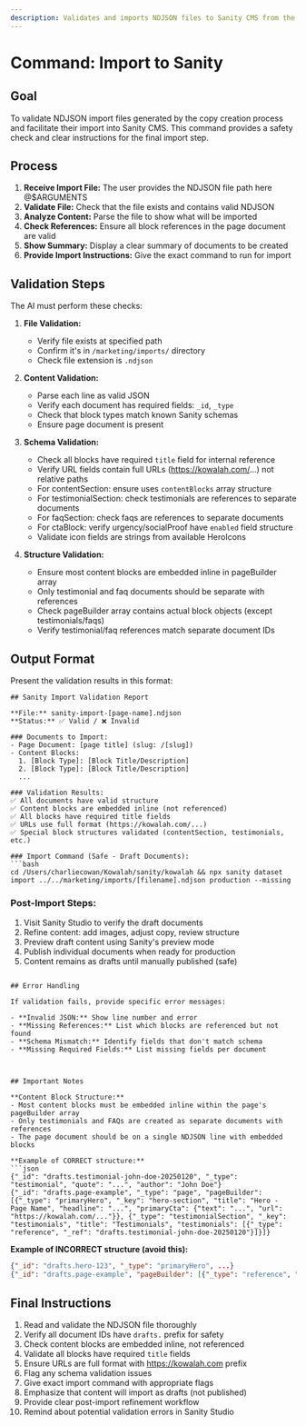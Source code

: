 ```yaml
---
description: Validates and imports NDJSON files to Sanity CMS from the marketing copy generation pipeline
---
```

# Command: Import to Sanity

## Goal

To validate NDJSON import files generated by the copy creation process and facilitate their import into Sanity CMS. This command provides a safety check and clear instructions for the final import step.

## Process

1. **Receive Import File:** The user provides the NDJSON file path here @$ARGUMENTS
2. **Validate File:** Check that the file exists and contains valid NDJSON
3. **Analyze Content:** Parse the file to show what will be imported
4. **Check References:** Ensure all block references in the page document are valid
5. **Show Summary:** Display a clear summary of documents to be created
6. **Provide Import Instructions:** Give the exact command to run for import

## Validation Steps

The AI must perform these checks:

1. **File Validation:**
   - Verify file exists at specified path
   - Confirm it's in `/marketing/imports/` directory
   - Check file extension is `.ndjson`

2. **Content Validation:**
   - Parse each line as valid JSON
   - Verify each document has required fields: `_id`, `_type`
   - Check that block types match known Sanity schemas
   - Ensure page document is present

3. **Schema Validation:**
   - Check all blocks have required `title` field for internal reference
   - Verify URL fields contain full URLs (https://kowalah.com/...) not relative paths
   - For contentSection: ensure uses `contentBlocks` array structure
   - For testimonialSection: check testimonials are references to separate documents
   - For faqSection: check faqs are references to separate documents
   - For ctaBlock: verify urgency/socialProof have `enabled` field structure
   - Validate icon fields are strings from available HeroIcons

4. **Structure Validation:**
   - Ensure most content blocks are embedded inline in pageBuilder array
   - Only testimonial and faq documents should be separate with references
   - Check pageBuilder array contains actual block objects (except testimonials/faqs)
   - Verify testimonial/faq references match separate document IDs

## Output Format

Present the validation results in this format:

```
## Sanity Import Validation Report

**File:** sanity-import-[page-name].ndjson
**Status:** ✅ Valid / ❌ Invalid

### Documents to Import:
- Page Document: [page title] (slug: /[slug])
- Content Blocks:
  1. [Block Type]: [Block Title/Description]
  2. [Block Type]: [Block Title/Description]
  ...

### Validation Results:
✅ All documents have valid structure
✅ Content blocks are embedded inline (not referenced)
✅ All blocks have required title fields
✅ URLs use full format (https://kowalah.com/...)
✅ Special block structures validated (contentSection, testimonials, etc.)

### Import Command (Safe - Draft Documents):
```bash
cd /Users/charliecowan/Kowalah/sanity/kowalah && npx sanity dataset import ../../marketing/imports/[filename].ndjson production --missing
```

### Post-Import Steps:
1. Visit Sanity Studio to verify the draft documents
2. Refine content: add images, adjust copy, review structure
3. Preview draft content using Sanity's preview mode
4. Publish individual documents when ready for production
5. Content remains as drafts until manually published (safe)
```

## Error Handling

If validation fails, provide specific error messages:

- **Invalid JSON:** Show line number and error
- **Missing References:** List which blocks are referenced but not found
- **Schema Mismatch:** Identify fields that don't match schema
- **Missing Required Fields:** List missing fields per document



## Important Notes

**Content Block Structure:**
- Most content blocks must be embedded inline within the page's pageBuilder array
- Only testimonials and FAQs are created as separate documents with references
- The page document should be on a single NDJSON line with embedded blocks

**Example of CORRECT structure:**
```json
{"_id": "drafts.testimonial-john-doe-20250120", "_type": "testimonial", "quote": "...", "author": "John Doe"}
{"_id": "drafts.page-example", "_type": "page", "pageBuilder": [{"_type": "primaryHero", "_key": "hero-section", "title": "Hero - Page Name", "headline": "...", "primaryCta": {"text": "...", "url": "https://kowalah.com/..."}}, {"_type": "testimonialSection", "_key": "testimonials", "title": "Testimonials", "testimonials": [{"_type": "reference", "_ref": "drafts.testimonial-john-doe-20250120"}]}]}
```

**Example of INCORRECT structure (avoid this):**
```json
{"_id": "drafts.hero-123", "_type": "primaryHero", ...}
{"_id": "drafts.page-example", "pageBuilder": [{"_type": "reference", "_ref": "drafts.hero-123"}]}
```

## Final Instructions

1. Read and validate the NDJSON file thoroughly
2. Verify all document IDs have `drafts.` prefix for safety
3. Check content blocks are embedded inline, not referenced
4. Validate all blocks have required `title` fields
5. Ensure URLs are full format with https://kowalah.com prefix
6. Flag any schema validation issues
7. Give exact import command with appropriate flags
8. Emphasize that content will import as drafts (not published)
9. Provide clear post-import refinement workflow
10. Remind about potential validation errors in Sanity Studio